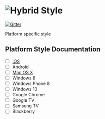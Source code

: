 # ![Hybrid](http://i.imgur.com/jUDMlbO.png) Style

[![Gitter](https://badges.gitter.im/Join%20Chat.svg)](https://gitter.im/meteorhybrid/platform?utm_source=badge&utm_medium=badge&utm_campaign=pr-badge)

Platform specific style

## Platform Style Documentation
* [ ] [iOS](https://developer.apple.com/library/ios/documentation/UserExperience/Conceptual/MobileHIG/index.html#//apple_ref/doc/uid/TP40006556-CH66-SW1)
* [ ] Android
* [ ] [Mac OS X](https://developer.apple.com/library/mac/documentation/UserExperience/Conceptual/OSXHIGuidelines/index.html#//apple_ref/doc/uid/20000957-CH3-SW1)
* [ ] Windows 8
* [ ] Windows Phone 8
* [ ] Windows 10
* [ ] Google Chrome
* [ ] Google TV
* [ ] Samsung TV
* [ ] Blackberry
